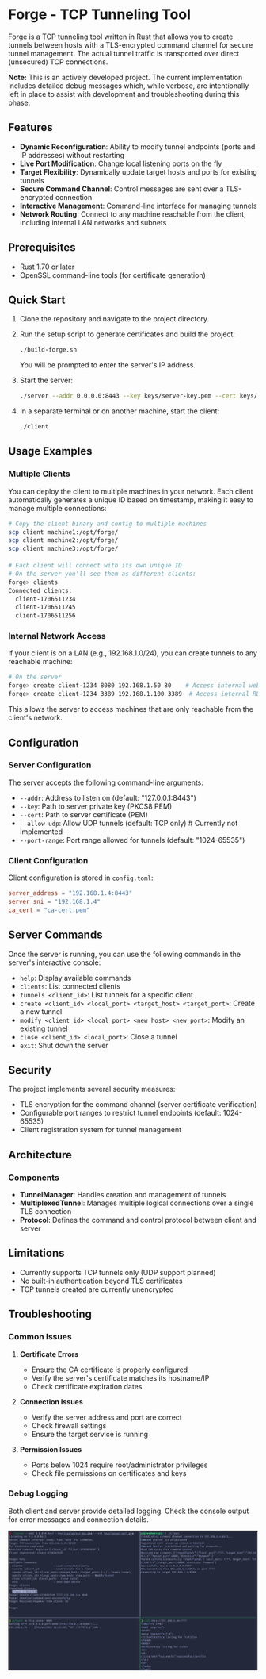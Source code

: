 # Forge - TCP Tunneling Tool

Forge is a TCP tunneling tool written in Rust that allows you to create tunnels between hosts with a TLS-encrypted command channel for secure tunnel management. The actual tunnel traffic is transported over direct (unsecured) TCP connections.

**Note:** This is an actively developed project. The current implementation includes detailed debug messages which, while verbose, are intentionally left in place to assist with development and troubleshooting during this phase.

## Features

- **Dynamic Reconfiguration**: Ability to modify tunnel endpoints (ports and IP addresses) without restarting
- **Live Port Modification**: Change local listening ports on the fly
- **Target Flexibility**: Dynamically update target hosts and ports for existing tunnels
- **Secure Command Channel**: Control messages are sent over a TLS-encrypted connection
- **Interactive Management**: Command-line interface for managing tunnels
- **Network Routing**: Connect to any machine reachable from the client, including internal LAN networks and subnets

## Prerequisites

- Rust 1.70 or later
- OpenSSL command-line tools (for certificate generation)

## Quick Start

1. Clone the repository and navigate to the project directory.

2. Run the setup script to generate certificates and build the project:
   ```bash
   ./build-forge.sh
   ```
   You will be prompted to enter the server's IP address.

3. Start the server:
   ```bash
   ./server --addr 0.0.0.0:8443 --key keys/server-key.pem --cert keys/server-cert.pem
   ```

4. In a separate terminal or on another machine, start the client:
   ```bash
   ./client
   ```

## Usage Examples

### Multiple Clients
You can deploy the client to multiple machines in your network. Each client automatically generates a unique ID based on timestamp, making it easy to manage multiple connections:

```bash
# Copy the client binary and config to multiple machines
scp client machine1:/opt/forge/
scp client machine2:/opt/forge/
scp client machine3:/opt/forge/

# Each client will connect with its own unique ID
# On the server you'll see them as different clients:
forge> clients
Connected clients:
  client-1706511234
  client-1706511245
  client-1706511256
```

### Internal Network Access
If your client is on a LAN (e.g., 192.168.1.0/24), you can create tunnels to any reachable machine:

```bash
# On the server
forge> create client-1234 8080 192.168.1.50 80    # Access internal web server
forge> create client-1234 3389 192.168.1.100 3389  # Access internal RDP server
```

This allows the server to access machines that are only reachable from the client's network.

## Configuration

### Server Configuration

The server accepts the following command-line arguments:

- `--addr`: Address to listen on (default: "127.0.0.1:8443")
- `--key`: Path to server private key (PKCS8 PEM)
- `--cert`: Path to server certificate (PEM)
- `--allow-udp`: Allow UDP tunnels (default: TCP only) # Currently not implemented
- `--port-range`: Port range allowed for tunnels (default: "1024-65535")

### Client Configuration

Client configuration is stored in `config.toml`:

```toml
server_address = "192.168.1.4:8443"
server_sni = "192.168.1.4"
ca_cert = "ca-cert.pem"
```

## Server Commands

Once the server is running, you can use the following commands in the server's interactive console:

- `help`: Display available commands
- `clients`: List connected clients
- `tunnels <client_id>`: List tunnels for a specific client
- `create <client_id> <local_port> <target_host> <target_port>`: Create a new tunnel
- `modify <client_id> <local_port> <new_host> <new_port>`: Modify an existing tunnel
- `close <client_id> <local_port>`: Close a tunnel
- `exit`: Shut down the server

## Security

The project implements several security measures:

- TLS encryption for the command channel (server certificate verification)
- Configurable port ranges to restrict tunnel endpoints (default: 1024-65535)
- Client registration system for tunnel management

## Architecture

### Components

- **TunnelManager**: Handles creation and management of tunnels
- **MultiplexedTunnel**: Manages multiple logical connections over a single TLS connection
- **Protocol**: Defines the command and control protocol between client and server


## Limitations

- Currently supports TCP tunnels only (UDP support planned)
- No built-in authentication beyond TLS certificates
- TCP tunnels created are currently unencrypted

## Troubleshooting

### Common Issues

1. **Certificate Errors**
   - Ensure the CA certificate is properly configured
   - Verify the server's certificate matches its hostname/IP
   - Check certificate expiration dates

2. **Connection Issues**
   - Verify the server address and port are correct
   - Check firewall settings
   - Ensure the target service is running

3. **Permission Issues**
   - Ports below 1024 require root/administrator privileges
   - Check file permissions on certificates and keys

### Debug Logging

Both client and server provide detailed logging. Check the console output for error messages and connection details.

![](imgs/forge.png)










